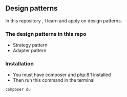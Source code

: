 ## Design patterns

In this repository , I learn and apply on design patterns.

### The design patterns in this repo

- Strategy pattern
- Adapter pattern

### Installation

- You must have composer and php:8.1 installed
- Then run this command in the terminal

```bash
composer du
```